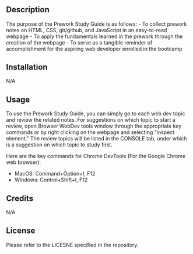 # <Prework-Study-Guide>

## Description

The purpose of the Prework Study Guide is as follows:
    - To collect prework notes on HTML, CSS, git/github, and JavaScript in an easy-to-read webpage
    - To apply the fundamentals learned in the prework through the creation of the webpage
    - To serve as a tangible reminder of accomplishment for the aspiring web developer enrolled in the bootcamp

## Installation

N/A

## Usage

To use the Prework Study Guide, you can simply go to each web dev topic and review the related notes. For suggestions on which topic to start a review, open Browser WebDev tools window through the appropriate key commands or by right clicking on the webpage and selecting "inspect element." The review topics will be listed in the CONSOLE tab, under which is a suggestion on which topic to study first.

Here are the key commands for Chrome DevTools (For the Google Chrome web browser):
- MacOS: Command+Option+I, F12
- Windows: Control+Shift+I, F12

## Credits

N/A

## License

Please refer to the LICESNE specified in the repository.
